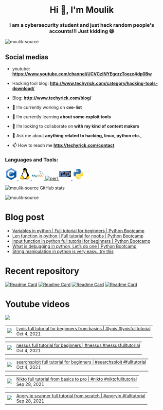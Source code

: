 <h1 align="center">Hi 👋, I'm Moulik</h1>
<h3 align="center">I am a cybersecurity student and just hack random people's accounts!!! Just kidding 😄</h3>

<p align="left"> <img src="https://komarev.com/ghpvc/?username=moulik-source&label=Profile%20views&color=0e75b6&style=flat" alt="moulik-source" /> </p> 

## Social medias
- youtube: **https://www.youtube.com/channel/UCVCzINYEgqrzToozc4dp0Bw**
- Hacking tool blog: **http://www.techyrick.com/category/hacking-tools-download/**
- Blog: **http://www.techyrick.com/blog/**

- 🔭 I’m currently working on **cve-list**

- 🌱 I’m currently learning **about some exploit tools**

- 👯 I’m looking to collaborate on **with my kind of content makers**

- 💬 Ask me about **anything related to hacking, linux, python etc.,**

- 📫 How to reach me **http://techyrick.com/contact**


<h3 align="left">Languages and Tools:</h3>
<p align="left"> <a href="https://www.cprogramming.com/" target="_blank"> <img src="https://raw.githubusercontent.com/devicons/devicon/master/icons/c/c-original.svg" alt="c" width="40" height="40"/> </a> <a href="https://www.linux.org/" target="_blank"> <img src="https://raw.githubusercontent.com/devicons/devicon/master/icons/linux/linux-original.svg" alt="linux" width="40" height="40"/> </a> <a href="https://www.mysql.com/" target="_blank"> <img src="https://raw.githubusercontent.com/devicons/devicon/master/icons/mysql/mysql-original-wordmark.svg" alt="mysql" width="40" height="40"/> </a> <a href="https://www.perl.org/" target="_blank"> <img src="https://api.iconify.design/logos-perl.svg" alt="perl" width="40" height="40"/> </a> <a href="https://www.php.net" target="_blank"> <img src="https://raw.githubusercontent.com/devicons/devicon/master/icons/php/php-original.svg" alt="php" width="40" height="40"/> </a> <a href="https://www.python.org" target="_blank"> <img src="https://raw.githubusercontent.com/devicons/devicon/master/icons/python/python-original.svg" alt="python" width="40" height="40"/> </a> </p>



![moulik-source GitHub stats](https://github-readme-stats.vercel.app/api?username=moulik-source&show_icons=true&theme=vision-friendly-dark)

<p><img align="center" src="https://github-readme-streak-stats.herokuapp.com/?user=moulik-source&theme=vision-friendly-dark" alt="moulik-source" /></p>

# Blog post
<!-- BLOG-POST-LIST:START -->
- [Variables in python | Full tutorial for beginners | Python Bootcamp](https://techyrick.com/variables-in-python-full-tutorial/)
- [Len function in python | Full tutorial for noobs | Python Bootcamp](https://techyrick.com/len-function-in-python/)
- [Input function in python full tutorial for beginners | Python Bootcamp](https://techyrick.com/input-function-in-python/)
- [What is debugging in python, Let’s do one | Python Bootcamp](https://techyrick.com/what-is-debugging-in-python/)
- [String manipulation in python is very easy…try this](https://techyrick.com/python-string-manipulation/)
<!-- BLOG-POST-LIST:END -->

# Recent repository 

[![Readme Card](https://github-readme-stats.vercel.app/api/pin/?username=moulik-source&repo=ddos&theme=outrun)](https://github.com/moulik-source/ddos) 
[![Readme Card](https://github-readme-stats.vercel.app/api/pin/?username=moulik-source&repo=port-scan&theme=outrun)](https://github.com/moulik-source/port-scan)
[![Readme Card](https://github-readme-stats.vercel.app/api/pin/?username=moulik-source&repo=webcheck&theme=outrun)](https://github.com/moulik-source/webcheck)
[![Readme Card](https://github-readme-stats.vercel.app/api/pin/?username=moulik-source&repo=social&theme=outrun)](https://github.com/moulik-source/social)

# Youtube videos

[<img src="https://img.shields.io/badge/-Subscribe-red?style=for-the-badge&logo=youtube&logoColor=white"/>](https://www.youtube.com/channel/UCVCzINYEgqrzToozc4dp0Bw?sub_confirmation=1)

<!-- YOUTUBE:START --><table><tr><td><a href="https://www.youtube.com/watch?v=ud2aJzA7YJE"><img width="140px" src="https://i.ytimg.com/vi/ud2aJzA7YJE/mqdefault.jpg"></a></td>
<td><a href="https://www.youtube.com/watch?v=ud2aJzA7YJE">Lynis full tutorial for beginners from basics | #lynis #lynisfulltutorial</a><br/>Oct 4, 2021</td></tr></table>
<table><tr><td><a href="https://www.youtube.com/watch?v=FPSWTc7rDg4"><img width="140px" src="https://i.ytimg.com/vi/FPSWTc7rDg4/mqdefault.jpg"></a></td>
<td><a href="https://www.youtube.com/watch?v=FPSWTc7rDg4">nessus full tutorial for beginners | #nessus #nessusfulltutorial</a><br/>Oct 4, 2021</td></tr></table>
<table><tr><td><a href="https://www.youtube.com/watch?v=NHGnt9BUYUw"><img width="140px" src="https://i.ytimg.com/vi/NHGnt9BUYUw/mqdefault.jpg"></a></td>
<td><a href="https://www.youtube.com/watch?v=NHGnt9BUYUw">searchsploit full tutorial for beginners | #searchsploit #fulltutorial</a><br/>Oct 4, 2021</td></tr></table>
<table><tr><td><a href="https://www.youtube.com/watch?v=Ux_uOzrvl6g"><img width="140px" src="https://i.ytimg.com/vi/Ux_uOzrvl6g/mqdefault.jpg"></a></td>
<td><a href="https://www.youtube.com/watch?v=Ux_uOzrvl6g">Nikto full tutorial from basics to pro | #nikto #niktofulltutorial</a><br/>Sep 28, 2021</td></tr></table>
<table><tr><td><a href="https://www.youtube.com/watch?v=PhMy61X6SeI"><img width="140px" src="https://i.ytimg.com/vi/PhMy61X6SeI/mqdefault.jpg"></a></td>
<td><a href="https://www.youtube.com/watch?v=PhMy61X6SeI">Angry ip scanner full tutorial from scratch | #angryip #fulltutorial</a><br/>Sep 28, 2021</td></tr></table>
<!-- YOUTUBE:END -->

